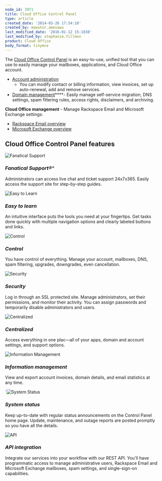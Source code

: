 ```yaml
---
node_id: 3971
title: Cloud Office Control Panel
type: article
created_date: '2014-03-26 17:54:18'
created_by: mawutor.amesawu
last_modified_date: '2016-01-12 15:1038'
last_modified_by: stephanie.fillmon
product: Cloud Office
body_format: tinymce
---
```


The [Cloud Office Control
Panel](https://cp.rackspace.com/Login.aspx?ReturnUrl=%2f "Email & Apps Control Panel")
is an easy-to-use, unified tool that you can use to easily manage your
mailboxes, applications, and Cloud Office account.

-   [Account
    administration](https://www.rackspace.com/knowledge_center/article/my-account-cloud-office-control-panel)
    - You can modify contact or billing information, view invoices, set
    up auto-renewal, add and remove services.
-   [Domain
    management](https://www.rackspace.com/knowledge_center/article/domains-cloud-office-control-panel)****-
    Easily manage self-service migration, DNS settings, spam filtering
    rules, access rights, disclaimers, and archiving.

**Cloud Office management** - Manage Rackspace Email and Microsoft
Exchange settings:

-   [Rackspace Email
    overview](https://www.rackspace.com/knowledge_center/article/rackspace-email-control-panel-overview)
-   [Microsoft Exchange
    overview](https://www.rackspace.com/knowledge_center/article/microsoft-exchange-cloud-office-control-panel-overview)

Cloud Office Control Panel features
-----------------------------------

 ![Fanatical
Support](/knowledge_center/sites/default/files/field/image/icon_fanatical-support.png)

### *Fanatical Support&reg;^*

Administrators can access live chat and ticket support 24x7x365. Easily
access the support site for step-by-step guides.

 ![Easy to
Learn](/knowledge_center/sites/default/files/field/image/easytolearn.png)

### *Easy to learn*

An intuitive interface puts the tools you need at your fingertips. Get
tasks done quickly with multiple navigation options and clearly labeled
buttons and links.

 ![Control](/knowledge_center/sites/default/files/field/image/control.png)

### *Control*

You have control of everything. Manage your account, mailboxes, DNS,
spam filtering, upgrades, downgrades, even cancellation.

 ![Security](/knowledge_center/sites/default/files/field/image/security_1.png)

### *Security*

Log in through an SSL protected site. Manage administrators, set their
permissions, and monitor their activity. You can assign passwords and
temporarily disable administrators and users.

 ![Centralized](/knowledge_center/sites/default/files/field/image/centralized.png)

### *Centralized*

Access everything in one plac&mdash;all of your apps, domain and account
settings, and support options.

 ![Information
Management](/knowledge_center/sites/default/files/field/image/informationmanagement.png)

### *Information management*

View and export account invoices, domain details, and email statistics
at any time.

\`![System
Status](/knowledge_center/sites/default/files/field/image/systemstatus.png)

### *System status*

Keep up-to-date with regular status announcements on the Control Panel
home page. Update, maintenance, and outage reports are posted promptly
so you have all the details.

 ![API](/knowledge_center/sites/default/files/field/image/icon_api_1.png)

### *API integration*

Integrate our services into your workflow with our REST API. You'll have
programmatic access to manage administrative users, Rackspace Email and
Microsoft Exchange mailboxes, spam settings, and single-sign-on
capabilities.

